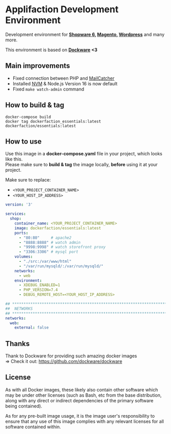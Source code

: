 # Applifaction Development Environment
Development environment for **[Shopware 6](https://www.shopware.com/), [Magento](https://magento.com/), [Wordpress](https://wordpress.com/)** and many more. 

This environment is based on **[Dockware](https://github.com/dockware/dockware) <3**

## Main improvements
- Fixed connection between PHP and [MailCatcher](https://mailcatcher.me/)
- Installed [NVM](https://github.com/nvm-sh/nvm) & Node.js Version 16 is now default
- Fixed `make watch-admin` command

## How to build & tag
```
docker-compose build
docker tag dockerfaction_essentials:latest dockerfaction/essentials:latest
```

## How to use
Use this image in a **docker-compose.yaml** file in your project, which looks like this.  
Please make sure to **build & tag** the image locally, **before** using it at your project.

Make sure to replace: 
- `<YOUR_PROJECT_CONTAINER_NAME>`
- `<YOUR_HOST_IP_ADDRESS>`

```docker-compose.yaml
version: '3'

services:
  shop:
    container_name: <YOUR_PROJECT_CONTAINER_NAME>
    image: dockerfaction/essentials:latest
    ports:
      - "80:80"     # apache2
      - "8888:8888" # watch admin
      - "9998:9998" # watch storefront proxy
      - "3306:3306" # mysql port
    volumes:
      - "./src:/var/www/html"
      - "/var/run/mysqld/:/var/run/mysqld/"
    networks:
      - web
    environment:
      - XDEBUG_ENABLED=1
      - PHP_VERSION=7.4
      - DEBUG_REMOTE_HOST=<YOUR_HOST_IP_ADDRESS>

## ***********************************************************************
##  NETWORKS
## ***********************************************************************
networks:
  web:
    external: false
```

## Thanks
Thank to Dockware for providing such amazing docker images  
=> Check it out: https://github.com/dockware/dockware

## License
As with all Docker images, these likely also contain other software which may be under other licenses (such as Bash, etc from the base distribution, along with any direct or indirect dependencies of the primary software being contained).

As for any pre-built image usage, it is the image user's responsibility to ensure that any use of this image complies with any relevant licenses for all software contained within.